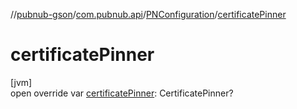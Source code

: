 //[pubnub-gson](../../../index.md)/[com.pubnub.api](../index.md)/[PNConfiguration](index.md)/[certificatePinner](certificate-pinner.md)

# certificatePinner

[jvm]\
open override var [certificatePinner](certificate-pinner.md): CertificatePinner?
